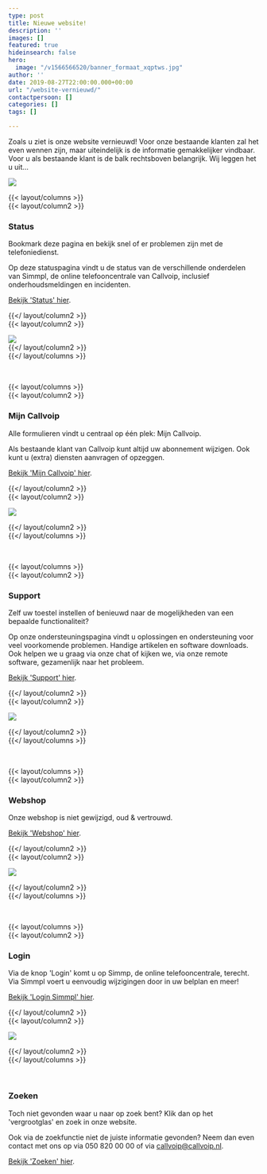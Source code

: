 ```yaml
---
type: post
title: Nieuwe website!
description: ''
images: []
featured: true
hideinsearch: false
hero:
  image: "/v1566566520/banner_formaat_xqptws.jpg"
author: ''
date: 2019-08-27T22:00:00.000+00:00
url: "/website-vernieuwd/"
contactpersoon: []
categories: []
tags: []

---
```

Zoals u ziet is onze website vernieuwd! Voor onze bestaande klanten zal het even wennen zijn, maar uiteindelijk is de informatie gemakkelijker vindbaar. Voor u als bestaande klant is de balk rechtsboven belangrijk. Wij leggen het u uit...

![](https://res.cloudinary.com/callvoip/image/upload/v1566812938/new_btpepq.png)

{{< layout/columns >}}  
 {{< layout/column2 >}}

### Status

Bookmark deze pagina en bekijk snel of er problemen zijn met de telefoniedienst.

Op deze statuspagina vindt u de status van de verschillende onderdelen van Simmpl, de online telefooncentrale van Callvoip, inclusief onderhoudsmeldingen en incidenten.

[Bekijk 'Status' hier](https://callvoip.nl/mijncallvoip/).

{{</ layout/column2 >}}  
 {{< layout/column2 >}}

![](https://res.cloudinary.com/callvoip/image/upload/v1567432846/mailing-status_stuzes.png)  
 {{</ layout/column2 >}}  
{{</ layout/columns >}}

<br>

{{< layout/columns >}}  
 {{< layout/column2 >}}

### Mijn Callvoip

Alle formulieren vindt u centraal op één plek: Mijn Callvoip.

Als bestaande klant van Callvoip kunt altijd uw abonnement wijzigen. Ook kunt u (extra) diensten aanvragen of opzeggen.

[Bekijk 'Mijn Callvoip' hier](https://callvoip.nl/mijncallvoip/).

 {{</ layout/column2 >}}  
 {{< layout/column2 >}}

![](https://res.cloudinary.com/callvoip/image/upload/v1567432926/mailing-mijncallvoip_iihpqt.png)

 {{</ layout/column2 >}}  
{{</ layout/columns >}}

<br>

{{< layout/columns >}}  
 {{< layout/column2 >}}

### Support

Zelf uw toestel instellen of benieuwd naar de mogelijkheden van een bepaalde functionaliteit?

Op onze ondersteuningspagina vindt u oplossingen en ondersteuning voor veel voorkomende problemen. Handige artikelen en software downloads. Ook helpen we u graag via onze chat of kijken we, via onze remote software, gezamenlijk naar het probleem.

[Bekijk 'Support' hier](https://callvoip.nl/mijncallvoip/).

 {{</ layout/column2 >}}  
 {{< layout/column2 >}}

![](https://res.cloudinary.com/callvoip/image/upload/v1567432947/mailing-support_bhhssc.png)

 {{</ layout/column2 >}}  
{{</ layout/columns >}}

<br>

{{< layout/columns >}}  
 {{< layout/column2 >}}

### Webshop

Onze webshop is niet gewijzigd, oud & vertrouwd.

[Bekijk 'Webshop' hier](https://www.callvoip.nl/pages/webshop/).

 {{</ layout/column2 >}}  
 {{< layout/column2 >}}

![](https://res.cloudinary.com/callvoip/image/upload/v1567432967/mailing-webshop_gef2vm.png)

 {{</ layout/column2 >}}  
{{</ layout/columns >}}

<br>

{{< layout/columns >}}  
 {{< layout/column2 >}}

### Login

Via de knop 'Login' komt u op Simmp, de online telefooncentrale, terecht. Via Simmpl voert u eenvoudig wijzigingen door in uw belplan en meer!

[Bekijk 'Login Simmpl' hier](https://panel.callvoip.nl/login/panel).

 {{</ layout/column2 >}}  
 {{< layout/column2 >}}

![](https://res.cloudinary.com/callvoip/image/upload/v1567432986/mailing-login_l0xajk.png)

 {{</ layout/column2 >}}  
{{</ layout/columns >}}

<br>

### Zoeken

Toch niet gevonden waar u naar op zoek bent? Klik dan op het 'vergrootglas' en zoek in onze website.

Ook via de zoekfunctie niet de juiste informatie gevonden? Neem dan even contact met ons op via 050 820 00 00 of via callvoip@callvoip.nl.

[Bekijk 'Zoeken' hier](https://www.callvoip.nl/zoeken/).
